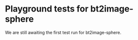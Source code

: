 # Playground tests for bt2image-sphere
We are still awaiting the first test run for bt2image-sphere.
